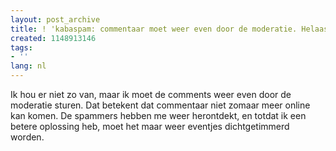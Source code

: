 ```yaml
---
layout: post_archive
title: ! 'kabaspam: commentaar moet weer even door de moderatie. Helaas.'
created: 1148913146
tags:
- ''
lang: nl
---
```

Ik hou er niet zo van, maar ik moet de comments weer even door de moderatie sturen. Dat betekent dat commentaar niet zomaar meer online kan komen. De spammers hebben me weer herontdekt, en totdat ik een betere oplossing heb, moet het maar weer eventjes dichtgetimmerd worden. 
